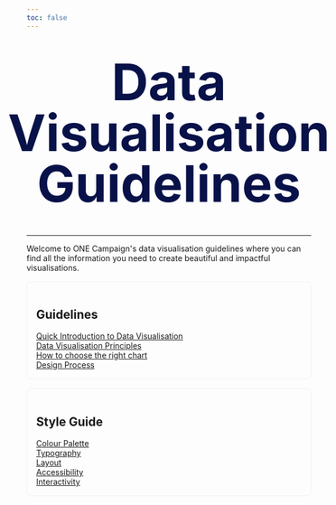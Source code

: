 ```yaml
---
toc: false
---
```


<link rel="stylesheet" href="./styles/styles.css">

<div class="hero">
  <h1>Data Visualisation Guidelines</h1>
  
</div>

---

Welcome to ONE Campaign's data visualisation guidelines where you can find all the information you need to create beautiful and impactful visualisations.

<div class="grid grid-cols-2">
  <div style="border: 1px solid #f0f0f0; padding: 1rem; margin: 1rem 0; border-radius: 0.5rem;">
    <h2>Guidelines</h2>
    <a href="./quick-intro">Quick Introduction to Data Visualisation</a><br>
    <a href="principles">Data Visualisation Principles</a><br>
    <a href="choose-chart">How to choose the right chart</a><br>
    <a href="design-process">Design Process</a>
  </div>
  <div style="border: 1px solid #f0f0f0; padding: 1rem; margin: 1rem 0; border-radius: 0.5rem;">
    <h2>Style Guide</h2>
    <a href="style-guide-colour">Colour Palette</a><br>
    <a href="style-guide-typography">Typography</a><br>
    <a href="style-guide-layout">Layout</a><br>
    <a href="style-guide-accessibility">Accessibility</a><br>
    <a href="style-guide-interactivity">Interactivity</a>

</div>

<style>

.hero {
  display: flex;
  flex-direction: column;
  align-items: center;
  text-wrap: balance;
  text-align: center;
}

.hero h1 {
  margin: 1rem 0;
  padding: 1rem 0;
  max-width: none;
  /* font-size: 14vw; */
  /* font-weight: 900; */
  /* font-: italic; */
  line-height: 1;
  /* background: linear-gradient(30deg, #081248, currentColor); */
  /* -webkit-background-clip: text;
  -webkit-text-fill-color: transparent; */
  /* background-clip: text; */
  /* color: #1A9BA3; */
  color: #081249;
}



@media (min-width: 640px) {
  .hero h1 {
    font-size: 90px;
  }
}

</style>
